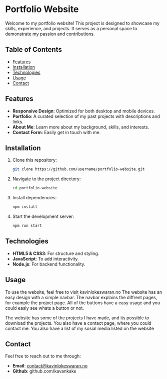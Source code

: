 # Portfolio Website

Welcome to my portfolio website! This project is designed to showcase my skills, experience, and projects. It serves as a personal space to demonstrate my passion and contributions.

## Table of Contents

- [Features](#features)  
- [Installation](#installation)  
- [Technologies](#technologies)  
- [Usage](#usage)  
- [Contact](#contact)  

## Features  

- **Responsive Design**: Optimized for both desktop and mobile devices.  
- **Portfolio**: A curated selection of my past projects with descriptions and links.  
- **About Me**: Learn more about my background, skills, and interests.  
- **Contact Form**: Easily get in touch with me.  

## Installation

1. Clone this repository:  
   ```bash
   git clone https://github.com/username/portfolio-website.git
    ````
2. Navigate to the project directory: 
    ```bash
    cd portfolio-website
    ````

3. Install dependencies:
    ```bash
    npm install
    ````

4. Start the development server:
    ```bash
    npm run start
    ````

## Technologies  

- **HTML5 & CSS3**: For structure and styling.
- **JavaScript**: To add interactivity.
- **Node.js**: For backend functionality.

## Usage
To use the website, feel free to visit kavinlokeswaran.no
The website has an easy design with a simple navbar. The navbar explains the diffrent pages, for example the projoct page.
All of the buttons have a easy usage and you could easly see whats a button or not. 

The website has some of the projects I have made, and its possible to download the projects. You also have a contact page, where you could contact me. You also have a list of my sosial media listed on the website

## Contact
Feel free to reach out to me through:
- **Email**: contact@kavinlokeswaran.no
- **Github**: github.com/kavankake  